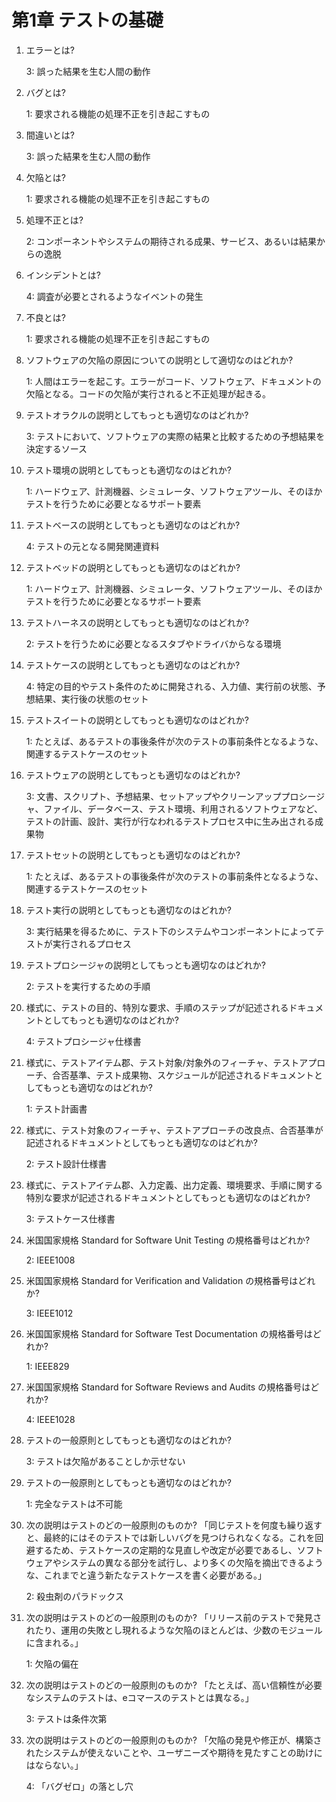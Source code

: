 # 第1章 テストの基礎

1. エラーとは?

    3: 誤った結果を生む人間の動作

2. バグとは?

    1: 要求される機能の処理不正を引き起こすもの

3. 間違いとは?

    3: 誤った結果を生む人間の動作

4. 欠陥とは?

    1: 要求される機能の処理不正を引き起こすもの

5. 処理不正とは?

    2: コンポーネントやシステムの期待される成果、サービス、あるいは結果からの逸脱

6. インシデントとは?

    4: 調査が必要とされるようなイベントの発生

7. 不良とは?

    1: 要求される機能の処理不正を引き起こすもの

8. ソフトウェアの欠陥の原因についての説明として適切なのはどれか?

    1: 人間はエラーを起こす。エラーがコード、ソフトウェア、ドキュメントの欠陥となる。コードの欠陥が実行されると不正処理が起きる。

9. テストオラクルの説明としてもっとも適切なのはどれか?

    3: テストにおいて、ソフトウェアの実際の結果と比較するための予想結果を決定するソース

10. テスト環境の説明としてもっとも適切なのはどれか?

    1: ハードウェア、計測機器、シミュレータ、ソフトウェアツール、そのほかテストを行うために必要となるサポート要素

11. テストベースの説明としてもっとも適切なのはどれか?

    4: テストの元となる開発関連資料

12. テストベッドの説明としてもっとも適切なのはどれか?

    1: ハードウェア、計測機器、シミュレータ、ソフトウェアツール、そのほかテストを行うために必要となるサポート要素

13. テストハーネスの説明としてもっとも適切なのはどれか?

    2: テストを行うために必要となるスタブやドライバからなる環境

14. テストケースの説明としてもっとも適切なのはどれか?

    4: 特定の目的やテスト条件のために開発される、入力値、実行前の状態、予想結果、実行後の状態のセット

15. テストスイートの説明としてもっとも適切なのはどれか?

    1: たとえば、あるテストの事後条件が次のテストの事前条件となるような、関連するテストケースのセット

16. テストウェアの説明としてもっとも適切なのはどれか?

    3: 文書、スクリプト、予想結果、セットアップやクリーンアッププロシージャ、ファイル、データベース、テスト環境、利用されるソフトウェアなど、テストの計画、設計、実行が行なわれるテストプロセス中に生み出される成果物

17. テストセットの説明としてもっとも適切なのはどれか?

    1: たとえば、あるテストの事後条件が次のテストの事前条件となるような、関連するテストケースのセット

18. テスト実行の説明としてもっとも適切なのはどれか?

    3: 実行結果を得るために、テスト下のシステムやコンポーネントによってテストが実行されるプロセス

19. テストプロシージャの説明としてもっとも適切なのはどれか?

    2: テストを実行するための手順

20. 様式に、テストの目的、特別な要求、手順のステップが記述されるドキュメントとしてもっとも適切なのはどれか?

    4: テストプロシージャ仕様書

21. 様式に、テストアイテム郡、テスト対象/対象外のフィーチャ、テストアプローチ、合否基準、テスト成果物、スケジュールが記述されるドキュメントとしてもっとも適切なのはどれか?

    1: テスト計画書

22. 様式に、テスト対象のフィーチャ、テストアプローチの改良点、合否基準が記述されるドキュメントとしてもっとも適切なのはどれか?

    2: テスト設計仕様書

23. 様式に、テストアイテム郡、入力定義、出力定義、環境要求、手順に関する特別な要求が記述されるドキュメントとしてもっとも適切なのはどれか?

    3: テストケース仕様書

24. 米国国家規格 Standard for Software Unit Testing の規格番号はどれか?

    2: IEEE1008

25. 米国国家規格 Standard for Verification and Validation の規格番号はどれか?

    3: IEEE1012

26. 米国国家規格 Standard for Software Test Documentation の規格番号はどれか?

    1: IEEE829

27. 米国国家規格 Standard for Software Reviews and Audits の規格番号はどれか?

    4: IEEE1028

28. テストの一般原則としてもっとも適切なのはどれか?

    3: テストは欠陥があることしか示せない

29. テストの一般原則としてもっとも適切なのはどれか?

    1: 完全なテストは不可能

30. 次の説明はテストのどの一般原則のものか? 「同じテストを何度も繰り返すと、最終的にはそのテストでは新しいバグを見つけられなくなる。これを回避するため、テストケースの定期的な見直しや改定が必要であるし、ソフトウェアやシステムの異なる部分を試行し、より多くの欠陥を摘出できるような、これまでと違う新たなテストケースを書く必要がある。」

    2: 殺虫剤のパラドックス

31. 次の説明はテストのどの一般原則のものか? 「リリース前のテストで発見されたり、運用の失敗とし現れるような欠陥のほとんどは、少数のモジュールに含まれる。」

    1: 欠陥の偏在

32. 次の説明はテストのどの一般原則のものか? 「たとえば、高い信頼性が必要なシステムのテストは、eコマースのテストとは異なる。」

    3: テストは条件次第

33. 次の説明はテストのどの一般原則のものか? 「欠陥の発見や修正が、構築されたシステムが使えないことや、ユーザニーズや期待を見たすことの助けにはならない。」

    4: 「バグゼロ」の落とし穴
